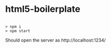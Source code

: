 # html5-boilerplate

<code>
> npm i
> npm start
</code>

Should open the server as http://localhost:1234/


